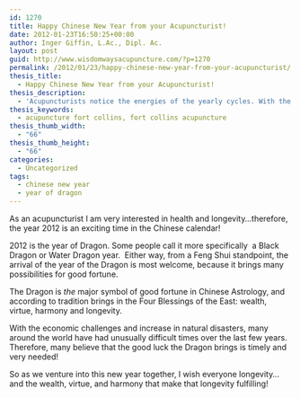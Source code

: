 ```yaml
---
id: 1270
title: Happy Chinese New Year from your Acupuncturist!
date: 2012-01-23T16:50:25+00:00
author: Inger Giffin, L.Ac., Dipl. Ac.
layout: post
guid: http://www.wisdomwaysacupuncture.com/?p=1270
permalink: /2012/01/23/happy-chinese-new-year-from-your-acupuncturist/
thesis_title:
  - Happy Chinese New Year from your Acupuncturist!
thesis_description:
  - 'Acupuncturists notice the energies of the yearly cycles. With the economic crisis and increase in natural disasters, the luck of the Dragon is timely!  '
thesis_keywords:
  - acupuncture fort collins, fort collins acupuncture
thesis_thumb_width:
  - "66"
thesis_thumb_height:
  - "66"
categories:
  - Uncategorized
tags:
  - chinese new year
  - year of dragon
---
```

As an acupuncturist I am very interested in health and longevity&#8230;therefore, the year 2012 is an exciting time in the Chinese calendar!

2012 is the year of Dragon. Some people call it more specifically  a Black Dragon or Water Dragon year.  Either way, from a Feng Shui standpoint, the arrival of the year of the Dragon is most welcome, because it brings many possibilities for good fortune.

The Dragon is _the_ major symbol of good fortune in Chinese Astrology, and according to tradition brings in the Four Blessings of the East: wealth, virtue, harmony and longevity.

With the economic challenges and increase in natural disasters, many around the world have had unusually difficult times over the last few years. Therefore, many believe that the good luck the Dragon brings is timely and very needed!

So as we venture into this new year together, I wish everyone longevity&#8230;and the wealth, virtue, and harmony that make that longevity fulfilling!

&nbsp;